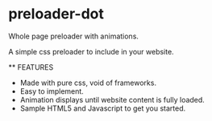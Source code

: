 # preloader-dot
Whole page preloader with animations.

A simple css preloader to include in your website.

** FEATURES
* Made with pure css, void of frameworks.
* Easy to implement.
* Animation displays until website content is fully loaded.
* Sample HTML5 and Javascript to get you started.
